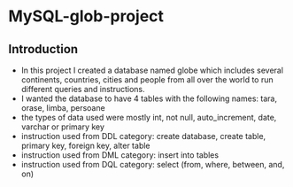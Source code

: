 # MySQL-glob-project

## Introduction
- In this project I created a database named globe which includes several continents, countries, cities and people from all over the world to run different queries and instructions.
- I wanted the database to have 4 tables with the following names: tara, orase, limba, persoane
- the types of data used were mostly int, not null, auto_increment, date, varchar or primary key
- instruction used from DDL category: create database, create table, primary key, foreign key, alter table
- instruction used from DML category: insert into tables
- instruction used from DQL category: select (from, where, between, and, on)

